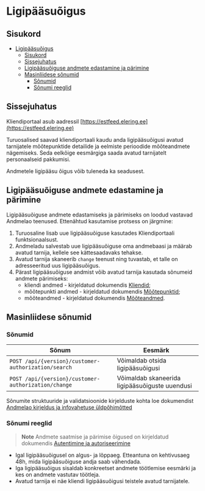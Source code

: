 # Ligipääsuõigus

## Sisukord

- [Ligipääsuõigus](#ligipääsuõigus)
  - [Sisukord](#sisukord)
  - [Sissejuhatus](#sissejuhatus)
  - [Ligipääsuõiguse andmete edastamine ja pärimine](#ligipääsuõiguse-andmete-edastamine-ja-pärimine)
  - [Masinliidese sõnumid](#masinliidese-sõnumid)
    - [Sõnumid](#sõnumid)
    - [Sõnumi reeglid](#sõnumi-reeglid)

## Sissejuhatus

Kliendiportaal asub aadressil [https://estfeed.elering.ee](https://estfeed.elering.ee)

Turuosalised saavad kliendiportaali kaudu anda ligipääsuõigusi avatud tarnijatele mõõtepunktide detailide ja eelmiste perioodide mõõteandmete nägemiseks. Seda eelkõige eesmärgiga saada avatud tarnijatelt personaalseid pakkumisi.

Andmetele ligipääsu õigus võib tuleneda ka seadusest.

## Ligipääsuõiguse andmete edastamine ja pärimine

Ligipääsuõiguse andmete edastamiseks ja pärimiseks on loodud vastavad Andmelao teenused. Ettenähtud kasutamise protsess on järgmine:

1. Turuosaline lisab uue ligipääsuõiguse kasutades Kliendiportaali funktsionaalsust.
2. Andmeladu salvestab uue ligipääsuõiguse oma andmebaasi ja määrab avatud tarnija, kellele see kättesaadavaks tehakse.
3. Avatud tarnija skaneerib `change` teenust ning tuvastab, et talle on adresseeritud uus ligipääsuõigus.
4. Pärast ligipääsuõiguse andmist võib avatud tarnija kasutada sõnumeid andmete pärimiseks:
   - kliendi andmed - kirjeldatud dokumendis [Kliendid](03-kliendi-eic.md);
   - mõõtepunkti andmed - kirjeldatud dokumendis [Mõõtepunktid](04-mootepunktid.md);
   - mõõteandmed - kirjeldatud dokumendis [Mõõteandmed](07-mooteandmed.md).

## Masinliidese sõnumid

### Sõnumid

| Sõnum                                                | Eesmärk                                        |
|------------------------------------------------------|------------------------------------------------|
| `POST /api/{version}/customer-authorization/search`  | Võimaldab otsida ligipääsuõigusi               |
| `POST /api/{version}/customer-authorization/change`  | Võimaldab skaneerida ligipääsuõiguste uuendusi |

Sõnumite struktuuride ja validatsioonide kirjelduste kohta loe dokumendist [Andmelao kirjeldus ja infovahetuse üldpõhimõtted](01-avp-kirjeldus-ja-infovahetuse-yldpohimotted.md)

### Sõnumi reeglid

> **Note**
> Andmete saatmise ja pärimise õigused on kirjeldatud dokumendis [Autentimine ja autoriseerimine](02-autentimine-ja-autoriseerimine.md)

- Igal ligipääsuõigusel on algus- ja lõppaeg. Etteantuna on kehtivusaeg 48h, mida ligipääsuõiguse andja saab vähendada.
- Iga ligipääsuõigus sisaldab konkreetset andmete töötlemise eesmärki ja kes on andmete vastutav töötleja.
- Avatud tarnija ei näe kliendi ligipääsuõigusi teistele avatud tarnijatele.

